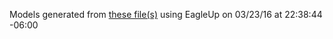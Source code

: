 Models generated from [these file(s)](https://raw.github.com/sparkfun/MP3_Trigger/b76d62f86070410a70542bc47b10cbf68c31f0ad/Hardware/mp3-trigger.brd) using EagleUp on 03/23/16 at 22:38:44 -06:00
